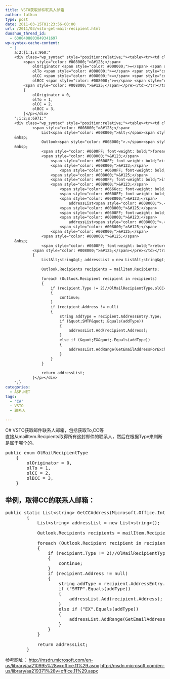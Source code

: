 ```yaml
---
title: VSTO获取邮件联系人邮箱
author: fatkun
type: post
date: 2011-03-15T01:23:56+00:00
url: /2011/03/vsto-get-mail-recipient.html
duoshuo_thread_id:
  - 6300408803049341697
wp-syntax-cache-content:
  - |
    a:2:{i:1;s:960:"
    <div class="wp_syntax" style="position:relative;"><table><tr><td class="code"><pre class="csharp" style="font-family:monospace;">    <span style="color: #0600FF; font-weight: bold;">public</span> <span style="color: #6666cc; font-weight: bold;">enum</span> OlMailRecipientType
        <span style="color: #008000;">&#123;</span>
            olOriginator <span style="color: #008000;">=</span> <span style="color: #FF0000;">0</span>,
            olTo <span style="color: #008000;">=</span> <span style="color: #FF0000;">1</span>,
            olCC <span style="color: #008000;">=</span> <span style="color: #FF0000;">2</span>,
            olBCC <span style="color: #008000;">=</span> <span style="color: #FF0000;">3</span>,
        <span style="color: #008000;">&#125;</span></pre></td></tr></table><p class="theCode" style="display:none;">    public enum OlMailRecipientType
        {
            olOriginator = 0,
            olTo = 1,
            olCC = 2,
            olBCC = 3,
        }</p></div>
    ";i:2;s:6971:"
    <div class="wp_syntax" style="position:relative;"><table><tr><td class="code"><pre class="csharp" style="font-family:monospace;">        <span style="color: #0600FF; font-weight: bold;">public</span> <span style="color: #0600FF; font-weight: bold;">static</span> List<span style="color: #008000;">&lt;</span><span style="color: #6666cc; font-weight: bold;">string</span><span style="color: #008000;">&gt;</span> GetCCAddress<span style="color: #008000;">&#40;</span>Microsoft<span style="color: #008000;">.</span><span style="color: #0000FF;">Office</span><span style="color: #008000;">.</span><span style="color: #0000FF;">Interop</span><span style="color: #008000;">.</span><span style="color: #0000FF;">Outlook</span><span style="color: #008000;">.</span><span style="color: #0000FF;">MailItem</span> mailItem<span style="color: #008000;">&#41;</span>
            <span style="color: #008000;">&#123;</span>
                List<span style="color: #008000;">&lt;</span><span style="color: #6666cc; font-weight: bold;">string</span><span style="color: #008000;">&gt;</span> addressList <span style="color: #008000;">=</span> <span style="color: #008000;">new</span> List<span style="color: #008000;">&lt;</span><span style="color: #6666cc; font-weight: bold;">string</span><span style="color: #008000;">&gt;</span><span style="color: #008000;">&#40;</span><span style="color: #008000;">&#41;</span><span style="color: #008000;">;</span>
    &nbsp;
                Outlook<span style="color: #008000;">.</span><span style="color: #0000FF;">Recipients</span> recipients <span style="color: #008000;">=</span> mailItem<span style="color: #008000;">.</span><span style="color: #0000FF;">Recipients</span><span style="color: #008000;">;</span>
    &nbsp;
                <span style="color: #0600FF; font-weight: bold;">foreach</span> <span style="color: #008000;">&#40;</span>Outlook<span style="color: #008000;">.</span><span style="color: #0000FF;">Recipient</span> recipient <span style="color: #0600FF; font-weight: bold;">in</span> recipients<span style="color: #008000;">&#41;</span>
                <span style="color: #008000;">&#123;</span>
                    <span style="color: #0600FF; font-weight: bold;">if</span> <span style="color: #008000;">&#40;</span>recipient<span style="color: #008000;">.</span><span style="color: #0000FF;">Type</span> <span style="color: #008000;">!=</span> <span style="color: #FF0000;">2</span><span style="color: #008000;">&#41;</span><span style="color: #008080; font-style: italic;">//OlMailRecipientType.olCC=2</span>
                    <span style="color: #008000;">&#123;</span>
                        <span style="color: #0600FF; font-weight: bold;">continue</span><span style="color: #008000;">;</span>
                    <span style="color: #008000;">&#125;</span>
                    <span style="color: #0600FF; font-weight: bold;">if</span> <span style="color: #008000;">&#40;</span>recipient<span style="color: #008000;">.</span><span style="color: #0000FF;">Address</span> <span style="color: #008000;">!=</span> <span style="color: #0600FF; font-weight: bold;">null</span><span style="color: #008000;">&#41;</span>
                    <span style="color: #008000;">&#123;</span>
                        <span style="color: #6666cc; font-weight: bold;">string</span> addType <span style="color: #008000;">=</span> recipient<span style="color: #008000;">.</span><span style="color: #0000FF;">AddressEntry</span><span style="color: #008000;">.</span><span style="color: #0000FF;">Type</span><span style="color: #008000;">;</span>
                        <span style="color: #0600FF; font-weight: bold;">if</span> <span style="color: #008000;">&#40;</span><span style="color: #666666;">&quot;SMTP&quot;</span><span style="color: #008000;">.</span><span style="color: #0000FF;">Equals</span><span style="color: #008000;">&#40;</span>addType<span style="color: #008000;">&#41;</span><span style="color: #008000;">&#41;</span>
                        <span style="color: #008000;">&#123;</span>
                            addressList<span style="color: #008000;">.</span><span style="color: #0600FF; font-weight: bold;">Add</span><span style="color: #008000;">&#40;</span>recipient<span style="color: #008000;">.</span><span style="color: #0000FF;">Address</span><span style="color: #008000;">&#41;</span><span style="color: #008000;">;</span>
                        <span style="color: #008000;">&#125;</span>
                        <span style="color: #0600FF; font-weight: bold;">else</span> <span style="color: #0600FF; font-weight: bold;">if</span> <span style="color: #008000;">&#40;</span><span style="color: #666666;">&quot;EX&quot;</span><span style="color: #008000;">.</span><span style="color: #0000FF;">Equals</span><span style="color: #008000;">&#40;</span>addType<span style="color: #008000;">&#41;</span><span style="color: #008000;">&#41;</span>
                        <span style="color: #008000;">&#123;</span>
                            addressList<span style="color: #008000;">.</span><span style="color: #0000FF;">AddRange</span><span style="color: #008000;">&#40;</span>GetEmailAddressForExchangeServer<span style="color: #008000;">&#40;</span>mailItem<span style="color: #008000;">.</span><span style="color: #0000FF;">Application</span>, recipient<span style="color: #008000;">.</span><span style="color: #0000FF;">Name</span><span style="color: #008000;">&#41;</span><span style="color: #008000;">&#41;</span><span style="color: #008000;">;</span>
                        <span style="color: #008000;">&#125;</span>
                    <span style="color: #008000;">&#125;</span>
                <span style="color: #008000;">&#125;</span>
    &nbsp;
                <span style="color: #0600FF; font-weight: bold;">return</span> addressList<span style="color: #008000;">;</span>
            <span style="color: #008000;">&#125;</span></pre></td></tr></table><p class="theCode" style="display:none;">        public static List&lt;string&gt; GetCCAddress(Microsoft.Office.Interop.Outlook.MailItem mailItem)
            {
                List&lt;string&gt; addressList = new List&lt;string&gt;();
    
                Outlook.Recipients recipients = mailItem.Recipients;
    
                foreach (Outlook.Recipient recipient in recipients)
                {
                    if (recipient.Type != 2)//OlMailRecipientType.olCC=2
                    {
                        continue;
                    }
                    if (recipient.Address != null)
                    {
                        string addType = recipient.AddressEntry.Type;
                        if (&quot;SMTP&quot;.Equals(addType))
                        {
                            addressList.Add(recipient.Address);
                        }
                        else if (&quot;EX&quot;.Equals(addType))
                        {
                            addressList.AddRange(GetEmailAddressForExchangeServer(mailItem.Application, recipient.Name));
                        }
                    }
                }
    
                return addressList;
            }</p></div>
    ";}
categories:
  - ASP.NET
tags:
  - 'C#'
  - VSTO
  - 联系人

---
```

C# VSTO获取邮件联系人邮箱，包括获取To,CC等  
直接从mailItem.Recipients取得所有这封邮件的联系人，然后在根据Type来判断是属于哪个的。
<pre escaped="true" lang="csharp">public enum OlMailRecipientType
    {
        olOriginator = 0,
        olTo = 1,
        olCC = 2,
        olBCC = 3,
    }</pre>
## 举例，取得CC的联系人邮箱：

<pre escaped="true" lang="csharp">public static List&lt;string&gt; GetCCAddress(Microsoft.Office.Interop.Outlook.MailItem mailItem)
        {
            List&lt;string&gt; addressList = new List&lt;string&gt;();

            Outlook.Recipients recipients = mailItem.Recipients;

            foreach (Outlook.Recipient recipient in recipients)
            {
                if (recipient.Type != 2)//OlMailRecipientType.olCC=2
                {
                    continue;
                }
                if (recipient.Address != null)
                {
                    string addType = recipient.AddressEntry.Type;
                    if ("SMTP".Equals(addType))
                    {
                        addressList.Add(recipient.Address);
                    }
                    else if ("EX".Equals(addType))
                    {
                        addressList.AddRange(GetEmailAddressForExchangeServer(mailItem.Application, recipient.Name));
                    }
                }
            }

            return addressList;
        }</pre>
参考网址：
http://msdn.microsoft.com/en-us/library/aa210995%28v=office.11%29.aspx
http://msdn.microsoft.com/en-us/library/aa219371%28v=office.11%29.aspx